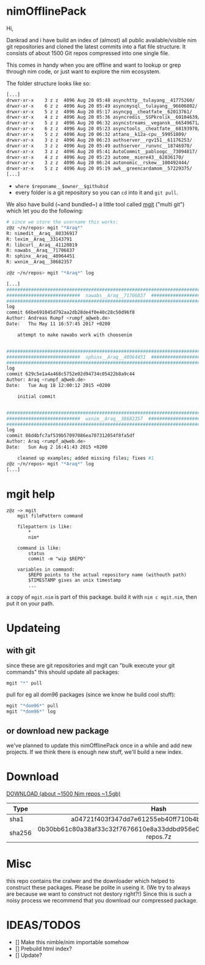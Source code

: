 # nimOfflinePack
Hi,

Dankrad and i have build an index of (almost)
all public available/visible nim git repositories
and cloned the latest commits into a flat file structure. 
It consists of about 1500 Git repos compressed into one single file.

This comes in handy when you are offline and want to lookup or grep through nim code,
or just want to explore the nim ecosystem.

The folder structure looks like so:
```bash
[...]
drwxr-xr-x    3 z z  4096 Aug 20 05:48 asynchttp__tulayang__41775260/
drwxr-xr-x    6 z z  4096 Aug 20 05:49 asyncmysql__tulayang__96606802/
drwxr-xr-x    5 z z  4096 Aug 20 05:17 asyncpg__cheatfate__62013761/
drwxr-xr-x    4 z z  4096 Aug 20 05:36 asyncredis__SSPkrolik__60104639/
drwxr-xr-x    5 z z  4096 Aug 20 06:32 asyncstreams__vegansk__66549671/
drwxr-xr-x    6 z z  4096 Aug 20 05:23 asynctools__cheatfate__68193970/
drwxr-xr-x    5 z z  4096 Aug 20 06:32 attano__k12a-cpu__59951809/
drwxr-xr-x    3 z z  4096 Aug 20 06:23 authserver__rgv151__61176253/
drwxr-xr-x    3 z z  4096 Aug 20 05:49 authserver__runvnc__18746970/
drwxr-xr-x    3 z z  4096 Aug 20 05:41 AutoCommit__pabloogc__73094817/
drwxr-xr-x    4 z z  4096 Aug 20 05:23 autome__miere43__62836170/
drwxr-xr-x    3 z z  4096 Aug 20 06:24 autonomic__rskew__100492444/
drwxr-xr-x    5 z z  4096 Aug 20 05:19 awk__greencardamom__57229375/
[...]
```

- `where $reponame__$owner__$githubid`
- every folder is a git repository so you can `cd` into it and `git pull`.

We also have build (~and bundled~) a little tool called [mgit](https://github.com/enthus1ast/nimMultiGit) ("multi git") which let you do the following:

```bash
# since we store the username this works:
z@z ~/n/repos> mgit "*Araq*"
R: nimedit__Araq__80336917
R: lexim__Araq__33143791
R: libcurl__Araq__41120819
R: nawabs__Araq__71706837
R: sphinx__Araq__40964451
R: wxnim__Araq__38682357
```

```bash
z@z ~/n/repos> mgit "*Araq*" log

[...]
################################################################################
###########################  nawabs__Araq__71706837  ###########################
################################################################################
log
commit 66be691045d792aa2db28de4f0e40c28c50d96f8
Author: Andreas Rumpf <rumpf_a@web.de>
Date:   Thu May 11 16:57:45 2017 +0200

    attempt to make nawabs work with choosenim


################################################################################
###########################  sphinx__Araq__40964451  ###########################
################################################################################
log
commit 629c5e1a4a468c5752e02d94734c05422b8a9c44
Author: Araq <rumpf_a@web.de>
Date:   Tue Aug 18 12:00:12 2015 +0200

    initial commit


################################################################################
###########################  wxnim__Araq__38682357  ############################
################################################################################
log
commit 86d4bfc7af539b57097086ea707312054f8fa5df
Author: Araq <rumpf_a@web.de>
Date:   Sun Aug 2 16:41:43 2015 +0200

    cleaned up examples; added missing files; fixes #1
z@z ~/n/repos> mgit "*Araq*" log
[...]
```
# mgit help
```
z@z ~> mgit
    mgit filePattern command

    filepattern is like:
        *
        nim*
    
    command is like:
        status
        commit -m "wip $REPO"

    variables in command:
        $REPO points to the actual repository name (withouth path)
        $TIMESTAMP gives an unix timestamp 
        ...
```

a copy of `mgit.nim` is part of this package.
build it with `nim c mgit.nim`, then put it on your path.


# Updateing
## with git
since these are git repositories and mgit can "bulk execute your git commands"
this should update all packages:

```bash
mgit "*" pull
```

pull for eg all dom96 packages (since we know he build cool stuff):
```bash
mgit "*dom96*" pull
mgit "*dom96*" log

```
## or download new package
we've planned to update this nimOfflinePack once in a while and add new projects.
If we think there is enough new stuff, we'll build a new index.

# Download
[DOWNLOAD (about ~1500 Nim repos ~1.5gb)](http://code0.xyz/stuff/repos.7z)


| Type        | Hash          
| ------------- |:-------------:
| sha1     |a04721f403f347dd7e61255eb40ff710b4b9d07e  repos.7z|
| sha256   |0b30bb61c80a38af33c32f7676610e8a33ddbd956e0c8287d96c7e63aa0750d6  repos.7z|



# Misc

this repo contains the cralwer and the downloader which helped to construct these packages.
Please be polite in useing it. (We try to always are because we want to construct not destory right?!)
Since this is such a noisy process we recommend that you download our compressed package.

# IDEAS/TODOS

- [] Make this nimble/nim importable somehow
- [] Prebuild html index?
- [] Update?

